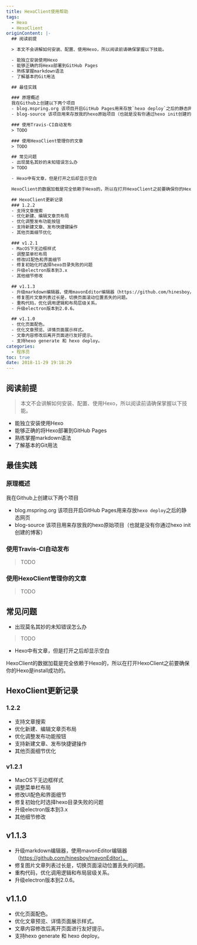 ```yaml
---
title: HexoClient使用帮助
tags:
  - Hexo
  - HexoClient
originContent: |-
  ## 阅读前提

  > 本文不会讲解如何安装、配置、使用Hexo，所以阅读前请确保掌握以下技能。

  - 能独立安装使用Hexo
  - 能够正确的将Hexo部署到GitHub Pages
  - 熟练掌握markdown语法
  - 了解基本的Git用法

  ## 最佳实践

  ### 原理概述
  我在Github上创建以下两个项目
  - blog.mspring.org 该项目开启GitHub Pages用来存放`hexo deploy`之后的静态网页
  - blog-source 该项目用来存放我的hexo原始项目（也就是没有你通过hexo init创建的博客）

  ### 使用Travis-CI自动发布
  > TODO

  ### 使用HexoClient管理你的文章
  > TODO

  ## 常见问题
  - 出现莫名其妙的未知错误怎么办
  > TODO

  - Hexo中有文章，但是打开之后却显示空白

  HexoClient的数据加载是完全依赖于Hexo的，所以在打开HexoClient之前要确保你的Hexo是install成功的。

  ## HexoClient更新记录
  ### 1.2.2
  - 支持文章搜索
  - 优化新建、编辑文章页布局
  - 优化调整发布功能按钮
  - 支持新建文章、发布快捷键操作
  - 其他页面细节优化

  ### v1.2.1
  - MacOS下无边框样式
  - 调整菜单栏布局
  - 修改UI配色和界面细节
  - 修复初始化时选择hexo目录失败的问题
  - 升级electron版本到3.x
  - 其他细节修改

  ## v1.1.3
  - 升级markdown编辑器，使用mavonEditor编辑器（https://github.com/hinesboy/mavonEditor）。
  - 修复图片文章列表过长是，切换页面滚动位置丢失的问题。
  - 重构代码，优化调用逻辑和布局层级关系。
  - 升级electron版本到2.0.6。

  ## v1.1.0
  - 优化页面配色。
  - 优化文章预览、详情页面展示样式。
  - 文章内容修改后离开页面进行友好提示。
  - 支持hexo generate 和 hexo deploy。
categories:
  - 程序员
toc: true
date: 2018-11-29 19:18:29
---
```


## 阅读前提

> 本文不会讲解如何安装、配置、使用Hexo，所以阅读前请确保掌握以下技能。

- 能独立安装使用Hexo
- 能够正确的将Hexo部署到GitHub Pages
- 熟练掌握markdown语法
- 了解基本的Git用法

## 最佳实践

### 原理概述
我在Github上创建以下两个项目
- blog.mspring.org 该项目开启GitHub Pages用来存放`hexo deploy`之后的静态网页
- blog-source 该项目用来存放我的hexo原始项目（也就是没有你通过hexo init创建的博客）

### 使用Travis-CI自动发布
> TODO

### 使用HexoClient管理你的文章
> TODO

## 常见问题
- 出现莫名其妙的未知错误怎么办
> TODO

- Hexo中有文章，但是打开之后却显示空白

HexoClient的数据加载是完全依赖于Hexo的，所以在打开HexoClient之前要确保你的Hexo是install成功的。

## HexoClient更新记录
### 1.2.2
- 支持文章搜索
- 优化新建、编辑文章页布局
- 优化调整发布功能按钮
- 支持新建文章、发布快捷键操作
- 其他页面细节优化

### v1.2.1
- MacOS下无边框样式
- 调整菜单栏布局
- 修改UI配色和界面细节
- 修复初始化时选择hexo目录失败的问题
- 升级electron版本到3.x
- 其他细节修改

## v1.1.3
- 升级markdown编辑器，使用mavonEditor编辑器（https://github.com/hinesboy/mavonEditor）。
- 修复图片文章列表过长是，切换页面滚动位置丢失的问题。
- 重构代码，优化调用逻辑和布局层级关系。
- 升级electron版本到2.0.6。

## v1.1.0
- 优化页面配色。
- 优化文章预览、详情页面展示样式。
- 文章内容修改后离开页面进行友好提示。
- 支持hexo generate 和 hexo deploy。
